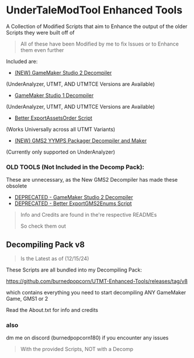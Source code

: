 # UnderTaleModTool Enhanced Tools
A Collection of Modified Scripts that aim to Enhance the output of the older Scripts they were built off of
> All of these have been Modified by me to fix Issues or to Enhance them even further

Included are:

- [(NEW) GameMaker Studio 2 Decompiler](https://github.com/burnedpopcorn/UTMT-Enhanced-Tools/tree/main/Ultimate_GMS2_Decompiler)

(UnderAnalyzer, UTMT, AND UTMTCE Versions are Available)
- [GameMaker Studio 1 Decompiler](https://github.com/burnedpopcorn/UTMT-Enhanced-Tools/tree/main/Export2GMS1FIXED)

(UnderAnalyzer, UTMT, AND UTMTCE Versions are Available)
- [Better ExportAssetsOrder Script](https://github.com/burnedpopcorn/UTMT-Enhanced-Tools/tree/main/BetterExportAssetsOrder)

(Works Universally across all UTMT Variants)

- [(NEW) GMS2 YYMPS Packager Decompiler and Maker](https://github.com/burnedpopcorn/UTMT-Enhanced-Tools/blob/main/Export2YYMPS)

(Currently only supported on UnderAnalyzer)

### OLD TOOLS (Not Included in the Decomp Pack):

These are unnecessary, as the New GMS2 Decompiler has made these obsolete
- [DEPRECATED - GameMaker Studio 2 Decompiler](https://github.com/burnedpopcorn/UTMT-Enhanced-Tools/blob/main/GMS2_Decompiler_FIXED)
- [DEPRECATED - Better ExportGMS2Enums Script](https://github.com/burnedpopcorn/UTMT-Enhanced-Tools/tree/main/BetterExportGMS2Enums)


> Info and Credits are found in the're respective READMEs
> 
> So check them out

## Decompiling Pack v8
> Is the Latest as of (12/15/24)

These Scripts are all bundled into my Decompiling Pack: 

https://github.com/burnedpopcorn/UTMT-Enhanced-Tools/releases/tag/v8

which contains everything you need to start decompiling ANY GameMaker Game, GMS1 or 2

Read the About.txt for info and credits

### also
dm me on discord (burnedpopcorn180) if you encounter any issues
> With the provided Scripts, NOT with a Decomp
